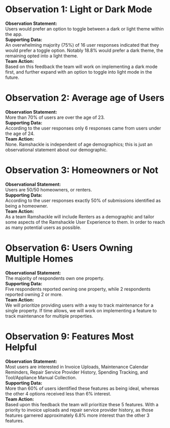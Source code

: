 # Observation 1: Light or Dark Mode
**Observation Statement:**  
Users would prefer an option to toggle between a dark or light theme within the app.  
**Supporting Data:**  
An overwhelming majority (75%) of 16 user responses indicated that they would prefer a toggle option. Notably 18.8% would prefer a dark theme, the remaining opted into a light theme.  
**Team Action:**  
Based on this feedback the team will work on implementing a dark mode first, and further expand with an option to toggle into light mode in the future.  

# Observation 2: Average age of Users
**Observation Statement:**  
More than 70% of users are over the age of 23.   
**Supporting Data:**  
According to the user responses only 6 responses came from users under the age of 24.  
**Team Action:**  
None. Ramshackle is independent of age demographics; this is just an observational statement about our demographic.

# Observation 3: Homeowners or Not
**Observational Statement:**  
Users are 50/50 homeowners, or renters.  
**Supporting Data:**  
According to the user responses exactly 50% of submissions identified as being a homeowner.  
**Team Action:**  
As a team Ramshackle will include Renters as a demographic and tailor some aspects of the Ramshackle User Experience to them. In order to reach as many potential users as possible.
  
# Observation 6: Users Owning Multiple Homes
**Observational Statement:**    
The majority of respondents own one property.  
**Supporting Data:**    
Five respondents reported owning one property, while 2 respondents reported owning 2 or more.   
**Team Action:**  
We will prioritize providing users with a way to track maintenance for a single property. If time allows, we will work on implementing a feature to track maintenance for multiple properties.

# Observation 9: Features Most Helpful
**Observation Statement:**  
Most users are interested in Invoice Uploads, Maintenance Calendar Reminders, Repair Service Provider History, Spending Tracking, and Tool/Appliance Manual Collection.  
**Supporting Data:**  
More than 60% of users identified these features as being ideal, whereas the other 4 options received less than 6% interest.  
**Team Action:**  
Based upon this feedback the team will prioritize these 5 features. With a priority to invoice uploads and repair service provider history, as those features garnered approximately 6.8% more interest than the other 3 features.
